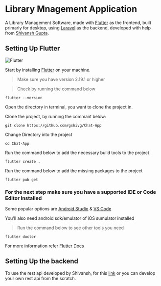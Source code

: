# Library Mnagement Application
A Library Management Software, made with [Flutter](https://flutter.dev/?gclid=EAIaIQobChMIiPWI9PyF_QIV2zUrCh1JXQLiEAAYASAAEgIAIfD_BwE&gclsrc=aw.ds "Learn About Flutter") as the frontend, built primarly for desktop, using [Laravel](https://laravel.com/ "Learn About Laravel") as the backend, developed with help from [Shivansh Gupta](https://github.com/gshivg "Shivansh").

## Setting Up Flutter
![Flutter](https://storage.googleapis.com/cms-storage-bucket/847ae81f5430402216fd.svg)

Start by installing [Flutter](https://docs.flutter.dev/get-started/install "Install Flutter") on your machine.
> Make sure you have version 2.19.1 or higher

> Check by running the command below

    flutter --version

Open the directory in terminal, you want to clone the project in.

Clone the project, by running the commant below:

    git clone https://github.com/gshivg/Chat-App

Change Directory into the project

    cd Chat-App

Run the command below to add the necessary build tools to the project

    flutter create .

Run the command below to add the missing packages to the project

    flutter pub get

### For the next step make sure you have a supported IDE or Code Editor Installed

Some popular options are [Android Studio](https://developer.android.com/studio "Install Android Studio") & [VS Code](https://code.visualstudio.com/download "Install Visual Studio Code")

You'll also need android sdk/emulator of iOS sumulator installed
> Run the command below to see other tools you need

    flutter doctor

For more information refer [Flutter Docs](https://docs.flutter.dev)

## Setting Up the backend
To use the rest api developed by Shivansh, for this [link](https://github.com/gshivg/Library-Management-Rest-Api) or you can develop your own rest api from the scratch.